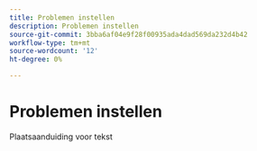 ```yaml
---
title: Problemen instellen
description: Problemen instellen
source-git-commit: 3bba6af04e9f28f00935ada4dad569da232d4b42
workflow-type: tm+mt
source-wordcount: '12'
ht-degree: 0%

---
```


# Problemen instellen

Plaatsaanduiding voor tekst